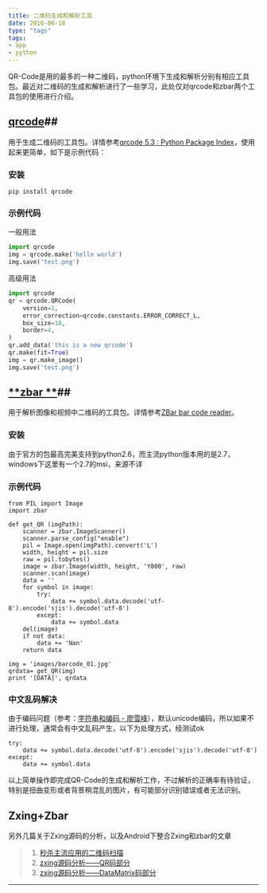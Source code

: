 ```yaml
---
title: 二维码生成和解析工具
date: 2016-06-18
type: "tags"
tags: 
- app
- python
---
```


QR-Code是用的最多的一种二维码，python环境下生成和解析分别有相应工具包。最近对二维码的生成和解析进行了一些学习，此处仅对qrcode和zbar两个工具包的使用进行介绍。

<!--more-->

## [**qrcode**][1]##
用于生成二维码的工具包。详情参考[qrcode 5.3 : Python Package Index](https://pypi.python.org/pypi/qrcode)，使用起来更简单，如下是示例代码：

### **安装**
```
pip install qrcode
```
### **示例代码**

一般用法
```python
import qrcode 
img = qrcode.make('hello world')
img.save('test.png')
```

高级用法

```python
import qrcode 
qr = qrcode.QRCode(     
    version=1,     
    error_correction=qrcode.constants.ERROR_CORRECT_L,     
    box_size=10,     
    border=4, 
) 
qr.add_data('this is a new qrcode') 
qr.make(fit=True)  
img = qr.make_image()
img.save('test.png')
```

## [**zbar **][2]##
用于解析图像和视频中二维码的工具包。详情参考[ZBar bar code reader](http://zbar.sourceforge.net/index.html)。

### **安装**
由于官方的包最高完美支持到python2.6，而主流python版本用的是2.7，windows下这里有一个2.7的msi，来源不详

### **示例代码**


```
from PIL import Image
import zbar

def get_QR (imgPath):
    scanner = zbar.ImageScanner()
    scanner.parse_config("enable")
    pil = Image.open(imgPath).convert('L')
    width, height = pil.size
    raw = pil.tobytes()
    image = zbar.Image(width, height, 'Y800', raw)
    scanner.scan(image)
    data = ''
    for symbol in image:
        try:
            data += symbol.data.decode('utf-8').encode('sjis').decode('utf-8')
        except:
            data += symbol.data
    del(image)
    if not data:
        data += 'Nan'
    return data

img = 'images/barcode_01.jpg'
qrdata= get_QR(img)
print '[DATA]', qrdata
```

### **中文乱码解决**

由于编码问题（参考：[字符串和编码 - 廖雪峰](http://www.liaoxuefeng.com/wiki/001374738125095c955c1e6d8bb493182103fac9270762a000/001386819196283586a37629844456ca7e5a7faa9b94ee8000)），默认unicode编码，所以如果不进行处理，通常会有中文乱码产生，以下为处理方式，经测试ok

```
try:
	data += symbol.data.decode('utf-8').encode('sjis').decode('utf-8')
except:
	data += symbol.data
```

以上简单操作即完成QR-Code的生成和解析工作，不过解析的正确率有待验证，特别是扭曲变形或者背景稍混乱的图片，有可能部分识别错误或者无法识别。

## **Zxing+Zbar**
另外几篇关于Zxing源码的分析，以及Android下整合Zxing和zbar的文章
> 1. [秒杀主流应用的二维码扫描](http://www.lai18.com/content/1012109.html)
> 2. [zxing源码分析——QR码部分](http://kuangjianwei.blog.163.com/blog/static/190088953201361015055110/)
> 3. [zxing源码分析——DataMatrix码部分](http://kuangjianwei.blog.163.com/blog/static/1900889532013612103136888/)

---------

[1]: https://pypi.python.org/pypi/qrcode
[2]: https://pypi.python.org/pypi/zbar
